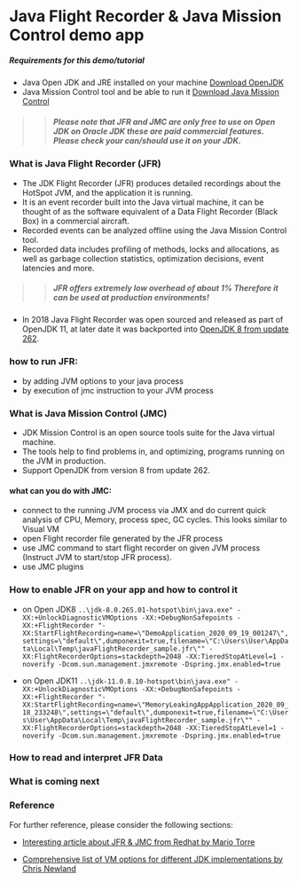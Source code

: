 # Java Flight Recorder & Java Mission Control demo app

##### Requirements for this demo/tutorial

* Java Open JDK and JRE installed on your machine [Download OpenJDK](https://adoptopenjdk.net/?variant=openjdk8&jvmVariant=hotspot)
* Java Mission Control tool and be able to run it [Download Java Mission Control](https://adoptopenjdk.net/jmc)

>> ##### Please note that JFR and JMC are only free to use on Open JDK on Oracle JDK these are paid commercial features. Please check your can/should use it on your JDK.

### What is Java Flight Recorder (JFR)

* The JDK Flight Recorder (JFR) produces detailed recordings about the HotSpot JVM, and the application it is running.
* It is an event recorder built into the Java virtual machine, it can be thought of as the software equivalent of a Data Flight Recorder (Black Box) in a commercial aircraft.
* Recorded events can be analyzed offline using the Java Mission Control tool. 
* Recorded data includes profiling of methods, locks and allocations, as well as garbage collection statistics, optimization decisions, event latencies and more.

>> ##### JFR offers extremely low overhead of about 1% Therefore it can be used at production environments!

* In 2018 Java Flight Recorder was open sourced and released as part of OpenJDK 11, at later date it was backported into [OpenJDK 8 from update 262](https://bugs.openjdk.java.net/browse/JDK-8223147).

### how to run JFR:

* by adding JVM options to your java process 
* by execution of jmc instruction to your JVM process

### What is Java Mission Control (JMC)

* JDK Mission Control is an open source tools suite for the Java virtual machine.
* The tools help to find problems in, and optimizing, programs running on the JVM in production. 
* Support OpenJDK from version 8 from update 262.

#### what can you do with JMC:
* connect to the running JVM process via JMX and do current quick analysis of CPU, Memory, process spec, GC cycles. This looks similar to Visual VM
* open Flight recorder file generated by the JFR process
* use JMC command to start flight recorder on given JVM process (Instruct JVM to start/stop JFR process).
* use JMC plugins

### How to enable JFR on your app and how to control it
* on Open JDK8
```..\jdk-8.0.265.01-hotspot\bin\java.exe" -XX:+UnlockDiagnosticVMOptions -XX:+DebugNonSafepoints -XX:+FlightRecorder "-XX:StartFlightRecording=name=\"DemoApplication_2020_09_19_001247\",settings=\"default\",dumponexit=true,filename=\"C:\Users\User\AppData\Local\Temp\javaFlightRecorder_sample.jfr\"" -XX:FlightRecorderOptions=stackdepth=2048 -XX:TieredStopAtLevel=1 -noverify -Dcom.sun.management.jmxremote -Dspring.jmx.enabled=true```

* on Open JDK11
```..\jdk-11.0.8.10-hotspot\bin\java.exe" -XX:+UnlockDiagnosticVMOptions -XX:+DebugNonSafepoints -XX:+FlightRecorder "-XX:StartFlightRecording=name=\"MemoryLeakingAppApplication_2020_09_18_233248\",settings=\"default\",dumponexit=true,filename=\"C:\Users\User\AppData\Local\Temp\javaFlightRecorder_sample.jfr\"" -XX:FlightRecorderOptions=stackdepth=2048 -XX:TieredStopAtLevel=1 -noverify -Dcom.sun.management.jmxremote -Dspring.jmx.enabled=true```


### How to read and interpret JFR Data



### What is coming next
 
 
### Reference
For further reference, please consider the following sections:

* [Interesting article about JFR & JMC from Redhat by Mario Torre](https://developers.redhat.com/blog/2020/08/25/get-started-with-jdk-flight-recorder-in-openjdk-8u/)

* [Comprehensive list of VM options for different JDK implementations by Chris Newland](https://github.com/chriswhocodes/VMOptionsExplorer)
